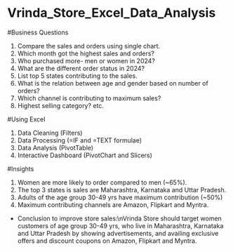 # Vrinda_Store_Excel_Data_Analysis

#Business Questions
1. Compare the sales and orders using single chart.
2. Which month got the highest sales and orders?
3. Who purchased more- men or women in 2024?
4. What are the different order status in 2024?
5. List top 5 states contributing to the sales.
6. What is the relation between age and gender based on number of orders?
7. Which channel is contributing to maximum sales?
8. Highest selling category? etc.

#Using Excel
1. Data Cleaning (Filters)
2. Data Processing (=IF and =TEXT formulae)
3. Data Analysis (PivotTable)
4. Interactive Dashboard (PivotChart and Slicers)

#Insights
1. Women are more likely to order compared to men (~65%).
2. The top 3 states is sales are Maharashtra, Karnataka and Uttar Pradesh.
3. Adults of the age group 30-49 yrs have maximum contribution (~50%)
4. Maximum contributing channels are Amazon, Flipkart and Myntra.
- Conclusion to improve store sales:\nVrinda Store should target women customers of age group 30-49 yrs, who live in Maharashtra, Karnataka and Uttar Pradesh by showing advertisements, and availing exclusive offers and discount coupons on Amazon, Flipkart and Myntra.
